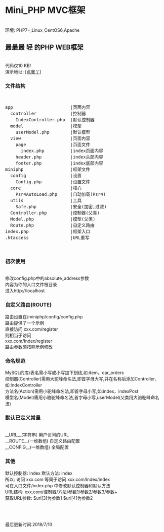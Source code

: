 # Mini_PHP MVC框架
<br>
环境: PHP7+,Linux_CentOS6,Apache
<br>
<h2>最最最 轻 的PHP WEB框架</h2>
<br>
代码仅10 KB!
<br>
演示地址: <a href="http://miniphp.vacant.mobi">[点我丫]</a>
<br>
<h3>文件结构</h3>
<br>
<pre>
app                      |页面内容
  controller             |控制器
    IndexController.php  |默认控制器
  model                  |模型
    userModel.php        |默认模型
  view                   |页面内容
    page                 |页面文件
      index.php          |index页面内容
    header.php           |index头部内容
    footer.php           |index底部内容
miniphp                  |框架文件
  config                 |设置
    Config.php           |设置文件
  core                   |核心
    Psr4AutoLoad.php     |自动加载(Psr4)
  utils                  |工具
    Safe.php             |安全(加密,过滤)
  Controller.php         |控制器(父类)
  Model.php              |模型(父类)
  Route.php              |自定义路由
index.php                |框架入口
.htaccess                |URL重写
</pre>
<br>
<h3>初次使用</h3>
<br>
修改config.php中的absolute_address参数
<br>
内容为你的入口文件根目录
<br>
进入http://localhost
<br>
<h3>自定义路由(ROUTE)</h3>
路由设置在/miniphp/config/config.php
<br>
路由提供了一个示例
<br>
直接访问 xxx.com/register
<br>
则相当于访问
<br>
xxx.com/Index/register
<br>
路由参数须按照示例修改
<br>
<h3>命名规范</h3>
MySQL的库/表名需小写或小写加下划线,如:item，car_orders
<br>
控制器(Controller)需用大驼峰命名法,即首字母大写,并在名称后添加Controller，如:IndexController
<br>
方法名(Action)需用小驼峰命名法,即首字母小写,如:index，indexPost
<br>
模型名(Model)需用小骆驼峰命名法,首字母小写,userModel(父类用大骆驼峰命名法)
<br>
<h3>默认已定义常量</h3>
<br>
__URL__(字符串) 用户访问的URL
<br>
__ROUTE__(一维数组) 自定义路由配置
<br>
__CONFIG__(一维数组) 全局配置
<br>
<h3>其他</h3>
默认控制器: Index  默认方法: index
<br>
所以: 访问 xxx.com 等同于访问  xxx.com/Index/index
<br>
可在入口文件/index.php 中修改默认控制器和默认方法
<br>
URL结构: xxx.com/控制器/方法/参数1/参数2/参数3/参数+
<br>
获取URL参数: $url[3]为参数1  $url[4]为参数2



<br><br><br>
最后更新时间:2018/7/10

